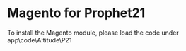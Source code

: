 # Magento for Prophet21

To install the Magento module, please load the code under app\code\Altitude\P21




